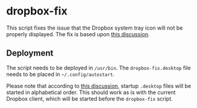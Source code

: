 # dropbox-fix

This script fixes the issue that the Dropbox system tray icon will not be properly displayed. The fix is based upon [this discussion](https://askubuntu.com/a/739018).

## Deployment

The script needs to be deployed in `/usr/bin`. The `dropbox-fix.desktop` file needs to be placed in `~/.config/autostart`.

Please note that according to [this discussion](https://askubuntu.com/questions/49274/how-to-change-the-order-of-startup-applications), startup `.desktop` files will be started in alphabetical order. This should work as is with the current Dropbox client, which will be started before the `dropbox-fix` script.